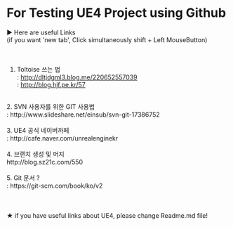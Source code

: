 

# For Testing UE4 Project using Github

▶ Here are useful Links <br />
(if you want 'new tab', Click simultaneously shift + Left MouseButton)<br />
<br /> <br />
1. Toltoise 쓰는 법<br />
: http://dltjdgml3.blog.me/220652557039 <br />
: http://blog.hjf.pe.kr/57 <br />
<br />
2. SVN 사용자를 위한 GIT 사용법<br />
: http://www.slideshare.net/einsub/svn-git-17386752 <br />
<br />
3. UE4 공식 네이버까페 <br />
: http://cafe.naver.com/unrealenginekr <br />
<br />
4. 브랜치 생성 및 머지 <br />
http://blog.sz21c.com/550 <br />
<br />
5. Git 문서 ? <br />
: https://git-scm.com/book/ko/v2 <br />
<br /> <br /> <br />
★ if you have useful links about UE4, please change Readme.md file!
